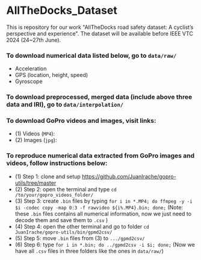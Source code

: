# AllTheDocks_Dataset
This is repository for our work "AllTheDocks road safety dataset: A cyclist’s perspective and experience". The dataset will be available before IEEE VTC 2024 (24~27th June).

### To download numerical data listed below, go to ```data/raw/```
* Acceleration
* GPS (location, height, speed)
* Gyroscope

### To download preprocessed, merged data (include above three data and IRI), go to ```data/interpolation/```
### To download GoPro videos and images, visit links: 
* (1) Videos (```MP4```): 
* (2) Images (```jpg```): 
### To reproduce numerical data extracted from GoPro images and videos, follow instructions below:
* (1) Step 1: clone and setup https://github.com/JuanIrache/gopro-utils/tree/master
* (2) Step 2: open the terminal and type ```cd /to/your/gopro_videos_folder/```
* (3) Step 3: create ```.bin``` files by typing ```for i in *.MP4; do ffmpeg -y -i $i -codec copy -map 0:3 -f rawvideo ${i%.MP4}.bin; done;``` (Note: these ```.bin``` files contains all numerical information, now we just need to decode them and save them to ```.csv``` )
* (4) Step 4: open the other terminal and go to folder ```cd JuanIrache/gopro-utils/bin/gpmd2csv/``` 
* (5) Step 5: move ```.bin``` files from (3) to ```.../gpmd2csv/``` 
* (6) Step 6: type ```for i in *.bin; do ../gpmd2csv -i $i; done;``` (Now we have all ```.csv``` files in three folders like the ones in ```data/raw/```) 
